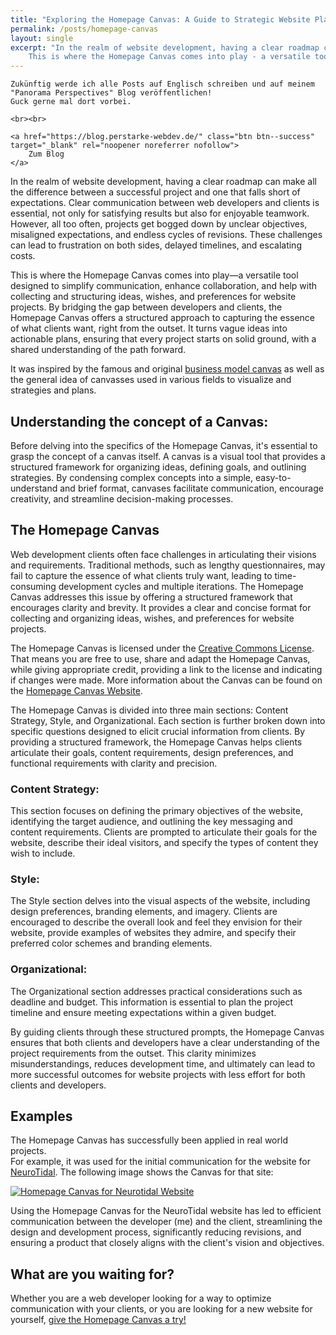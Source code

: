 ```yaml
---
title: "Exploring the Homepage Canvas: A Guide to Strategic Website Planning"
permalink: /posts/homepage-canvas
layout: single
excerpt: "In the realm of website development, having a clear roadmap can make all the difference between a successful project and one that falls short of expectations. Clear communication between web developers and clients is essential, not only for satisfying results, but also for enjoyable teamwork.
    This is where the Homepage Canvas comes into play - a versatile tool designed to simplify communication, enhance collaboration and help with collecting and structuring ideas, wishes and preferences for website projects."
---
```


<div class="notice--info center">

    Zukünftig werde ich alle Posts auf Englisch schreiben und auf meinem "Panorama Perspectives" Blog veröffentlichen!
    Guck gerne mal dort vorbei.
    
    <br><br>

    <a href="https://blog.perstarke-webdev.de/" class="btn btn--success" target="_blank" rel="noopener noreferrer nofollow">
        Zum Blog
    </a>

</div>

In the realm of website development, having a clear roadmap can make all the difference between a successful project and one that falls short of expectations. Clear communication between web developers and clients is essential, not only for satisfying results but also for enjoyable teamwork. However, all too often, projects get bogged down by unclear objectives, misaligned expectations, and endless cycles of revisions. These challenges can lead to frustration on both sides, delayed timelines, and escalating costs.

This is where the Homepage Canvas comes into play—a versatile tool designed to simplify communication, enhance collaboration, and help with collecting and structuring ideas, wishes, and preferences for website projects. By bridging the gap between developers and clients, the Homepage Canvas offers a structured approach to capturing the essence of what clients want, right from the outset. It turns vague ideas into actionable plans, ensuring that every project starts on solid ground, with a shared understanding of the path forward.

It was inspired by the famous and original [business model canvas](https://www.strategyzer.com/library/the-business-model-canvas) as well as the general idea of canvasses used in various fields to visualize and strategies and plans.

## Understanding the concept of a Canvas:
Before delving into the specifics of the Homepage Canvas, it's essential to grasp the concept of a canvas itself. A canvas is a visual tool that provides a structured framework for organizing ideas, defining goals, and outlining strategies. By condensing complex concepts into a simple, easy-to-understand and brief format, canvases facilitate communication, encourage creativity, and streamline decision-making processes.

## The Homepage Canvas
Web development clients often face challenges in articulating their visions and requirements. Traditional methods, such as lengthy questionnaires, may fail to capture the essence of what clients truly want, leading to time-consuming development cycles and multiple iterations.
The Homepage Canvas addresses this issue by offering a structured framework that encourages clarity and brevity. It provides a clear and concise format for collecting and organizing ideas, wishes, and preferences for website projects.

The Homepage Canvas is licensed under the [Creative Commons License](https://creativecommons.org/licenses/by/4.0/). That means you are free to use, share and adapt the Homepage Canvas, while giving appropriate credit, providing a link to the license and indicating if changes were made.
More information about the Canvas can be found on the [Homepage Canvas Website](https://perstarke-webdev.de/canvas).

The Homepage Canvas is divided into three main sections: Content Strategy, Style, and Organizational. Each section is further broken down into specific questions designed to elicit crucial information from clients. By providing a structured framework, the Homepage Canvas helps clients articulate their goals, content requirements, design preferences, and functional requirements with clarity and precision.

### Content Strategy:
This section focuses on defining the primary objectives of the website, identifying the target audience, and outlining the key messaging and content requirements. Clients are prompted to articulate their goals for the website, describe their ideal visitors, and specify the types of content they wish to include.

### Style:
The Style section delves into the visual aspects of the website, including design preferences, branding elements, and imagery. Clients are encouraged to describe the overall look and feel they envision for their website, provide examples of websites they admire, and specify their preferred color schemes and branding elements.

### Organizational:
The Organizational section addresses practical considerations such as deadline and budget. This information is essential to plan the project timeline and ensure meeting expectations within a given budget.

By guiding clients through these structured prompts, the Homepage Canvas ensures that both clients and developers have a clear understanding of the project requirements from the outset. This clarity minimizes misunderstandings, reduces development time, and ultimately can lead to more successful outcomes for website projects with less effort for both clients and developers.

## Examples
The Homepage Canvas has successfully been applied in real world projects.  
For example, it was used for the initial communication for the website for [NeuroTidal](https://neurotidal.com/). 
The following image shows the Canvas for that site:  

<a href="/downloads/canvas/examples/homepage-canvas-neurotidal.webp">
    <img src="/downloads/canvas/examples/homepage-canvas-neurotidal.webp"
        alt="Homepage Canvas for Neurotidal Website">
</a>

Using the Homepage Canvas for the NeuroTidal website has led to efficient communication between the developer (me) and the client,
streamlining the design and development process, significantly reducing revisions, and ensuring a product that closely aligns with the client's vision and objectives.


## What are you waiting for?
Whether you are a web developer looking for a way to optimize communication with your clients, or you are looking for a new website for yourself, [give the Homepage Canvas a try!](https://perstarke-webdev.de/canvas) 

